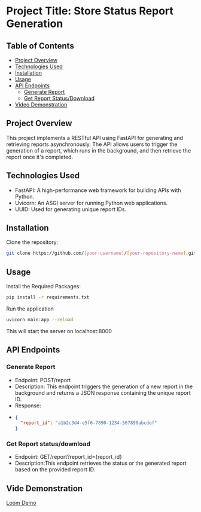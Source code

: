 # Project Title: Store Status Report Generation

## Table of Contents
- [Project Overview](#project-overview)
- [Technologies Used](#technologies-used)
- [Installation](#installation)
- [Usage](#usage)
- [API Endpoints](#api-endpoints)
  - [Generate Report](#generate-report)
  - [Get Report Status/Download](#get-report-statusdownload)
- [Video Demonstration](#video-demonstration)

## Project Overview
This project implements a RESTful API using FastAPI for generating and retrieving reports asynchronously. The API allows users to trigger the generation of a report, which runs in the background, and then retrieve the report once it's completed.

## Technologies Used
- FastAPI: A high-performance web framework for building APIs with Python.
- Uvicorn: An ASGI server for running Python web applications.
- UUID: Used for generating unique report IDs.

## Installation
Clone the repository:
```bash
git clone https://github.com/[your-username]/[your-repository-name].git
```

## Usage 
Install the Required Packages:

```bash
pip install -r requirements.txt
```

Run the application
```bash
uvicorn main:app --reload
```
This will start the server on localhost:8000

## API Endpoints
### Generate Report
- Endpoint: POST/report
- Description: This endpoint triggers the generation of a new report in the background and returns a JSON response containing the unique report ID.
- Response:
- ```json
  {
    "report_id": "a1b2c3d4-e5f6-7890-1234-567890abcdef"
  }
  ```
### Get Report status/download
- Endpoint: GET/report?report_id={report_id}
- Description:This endpoint retrieves the status or the generated report based on the provided report ID.

## Vide Demonstration
 [Loom Demo](https://www.loom.com/share/f5fedd259cdd412b93c96a49ed1f0df2?sid=7a624e0b-3cbb-491e-853d-52e38b57ee20)
  

